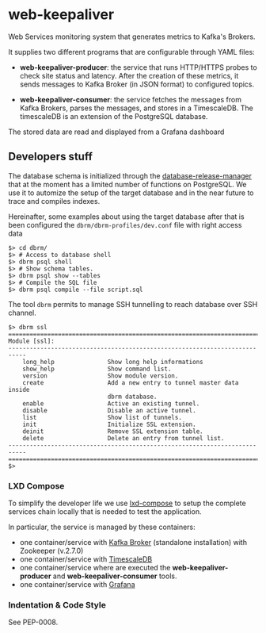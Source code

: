 # web-keepaliver

Web Services monitoring system that generates metrics to Kafka's Brokers.

It supplies two different programs that are configurable through YAML files:

 * **web-keepaliver-producer**: the service that runs HTTP/HTTPS probes
   to check site status and latency. After the creation of these metrics,
   it sends messages to Kafka Broker (in JSON format) to configured topics.

  * **web-keepaliver-consumer**: the service fetches the messages from Kafka
    Brokers, parses the messages, and stores in a TimescaleDB. The timescaleDB
    is an extension of the PostgreSQL database.

The stored data are read and displayed from a Grafana dashboard

## Developers stuff

The database schema is initialized through the
[database-release-manager](http://geaaru.github.io/database-release-manager/)
that at the moment has a limited number of
functions on PostgreSQL. We use it to automize the setup of the target database
and in the near future to trace and compiles indexes.

Hereinafter, some examples about using the target database after that is been
configured the `dbrm/dbrm-profiles/dev.conf` file with right access data
```shell
$> cd dbrm/
$> # Access to database shell
$> dbrm psql shell
$> # Show schema tables.
$> dbrm psql show --tables
$> # Compile the SQL file
$> dbrm psql compile --file script.sql
```

The tool `dbrm` permits to manage SSH tunnelling to reach database over SSH channel.
```shell
$> dbrm ssl
===========================================================================
Module [ssl]:
---------------------------------------------------------------------------
	long_help               Show long help informations
	show_help               Show command list.
	version                 Show module version.
	create                  Add a new entry to tunnel master data inside
	                        dbrm database.
	enable                  Active an existing tunnel.
	disable                 Disable an active tunnel.
	list                    Show list of tunnels.
	init                    Initialize SSL extension.
	deinit                  Remove SSL extension table.
	delete                  Delete an entry from tunnel list.
---------------------------------------------------------------------------
===========================================================================
$>
```

### LXD Compose

To simplify the developer life we use [lxd-compose](https://mottainaici.github.io/lxd-compose-docs/)
to setup the complete services chain locally that is needed to test the application.

In particular, the service is managed by these containers:

  - one container/service with [Kafka Broker](https://kafka.apache.org/)
    (standalone installation) with Zookeeper (v.2.7.0)
  - one container/service with [TimescaleDB](https://www.timescale.com/)
  - one container/service where are executed the **web-keepaliver-producer** and
    **web-keepaliver-consumer** tools.
  - one container/service with [Grafana](https://grafana.com/)

### Indentation & Code Style

See PEP-0008.

